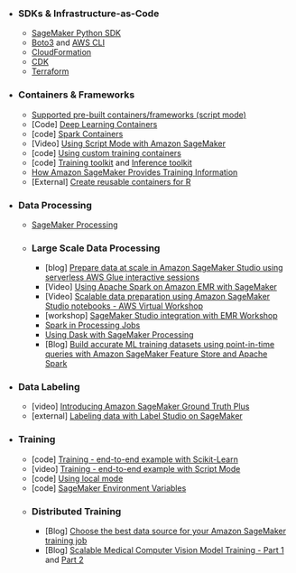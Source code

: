 
- ### SDKs & Infrastructure-as-Code
  - [SageMaker Python SDK](https://sagemaker.readthedocs.io/en/stable/)
  - [Boto3](https://boto3.amazonaws.com/v1/documentation/api/latest/reference/services/sagemaker.html) and [AWS CLI](https://awscli.amazonaws.com/v2/documentation/api/latest/reference/sagemaker/index.html)
  - [CloudFormation](https://docs.aws.amazon.com/AWSCloudFormation/latest/UserGuide/AWS_SageMaker.html)
  - [CDK](https://docs.aws.amazon.com/cdk/api/v2/python/aws_cdk.aws_sagemaker.html)
  - [Terraform](https://registry.terraform.io/providers/hashicorp/aws/latest/docs/resources/sagemaker_domain)


- ### Containers & Frameworks
  - [Supported pre-built containers/frameworks (script mode)](https://sagemaker.readthedocs.io/en/stable/frameworks/index.html)
  - [Code] [Deep Learning Containers](https://github.com/aws/deep-learning-containers/blob/master/available_images.md)
  - [code] [Spark Containers](https://github.com/aws/sagemaker-spark-container/blob/master/available_images.md)
  - [Video] [Using Script Mode with Amazon SageMaker](https://www.youtube.com/watch?v=x94hpOmKtXM)
  - [code] [Using custom training containers](https://github.com/aws/amazon-sagemaker-examples/tree/main/advanced_functionality/custom-training-containers)
  - [code] [Training toolkit](https://github.com/aws/sagemaker-training-toolkit) and [Inference toolkit](https://github.com/aws/sagemaker-inference-toolkit)
  - [How Amazon SageMaker Provides Training Information](https://docs.aws.amazon.com/sagemaker/latest/dg/your-algorithms-training-algo-running-container.html)
  - [External] [Create reusable containers for R](https://towardsdatascience.com/how-to-create-reusable-r-containers-for-sagemaker-jobs-a3d481daf5cd)
  
- ### Data Processing
  - [SageMaker Processing](https://sagemaker.readthedocs.io/en/stable/amazon_sagemaker_processing.html#amazon-sagemaker-processing)
  - ### Large Scale Data Processing
    - [blog] [Prepare data at scale in Amazon SageMaker Studio using serverless AWS Glue interactive sessions](https://aws.amazon.com/blogs/machine-learning/prepare-data-at-scale-in-amazon-sagemaker-studio-using-serverless-aws-glue-interactive-sessions/)
    - [Video] [Using Apache Spark on Amazon EMR with SageMaker](https://www.youtube.com/watch?v=RxRENYQBxZU)
    - [Video] [Scalable data preparation using Amazon SageMaker Studio notebooks - AWS Virtual Workshop](https://www.youtube.com/watch?v=UcRNNHuYsxE)
    - [workshop] [SageMaker Studio integration with EMR Workshop](https://catalog.workshops.aws/sagemaker-studio-emr/en-US)
    - [Spark in Processing Jobs](https://sagemaker.readthedocs.io/en/stable/amazon_sagemaker_processing.html#data-processing-with-spark)
    - [Using Dask with SageMaker Processing](https://sagemaker-examples.readthedocs.io/en/latest/sagemaker_processing/feature_transformation_with_sagemaker_processing_dask/feature_transformation_with_sagemaker_processing_dask.html)
    - [Blog] [Build accurate ML training datasets using point-in-time queries with Amazon SageMaker Feature Store and Apache Spark](https://aws.amazon.com/blogs/machine-learning/build-accurate-ml-training-datasets-using-point-in-time-queries-with-amazon-sagemaker-feature-store-and-apache-spark/)
- ### Data Labeling
  - [video] [Introducing Amazon SageMaker Ground Truth Plus](https://www.youtube.com/watch?v=Y3Lo63yiqsU)
  - [external] [Labeling data with Label Studio on SageMaker](https://medium.com/geekculture/labeling-data-with-label-studio-on-sagemaker-e4b2d1b562f7)
- ### Training
  - [code] [Training - end-to-end example with Scikit-Learn](https://github.com/aws/amazon-sagemaker-examples/blob/main/sagemaker-python-sdk/scikit_learn_randomforest/Sklearn_on_SageMaker_end2end.ipynb)
  - [video] [Training - end-to-end example with Script Mode](https://www.youtube.com/watch?v=x94hpOmKtXM)
  - [code] [Using local mode](https://github.com/aws-samples/amazon-sagemaker-local-mode)
  - [code] [SageMaker Environment Variables](https://github.com/aws/sagemaker-training-toolkit/blob/master/ENVIRONMENT_VARIABLES.md)
  -  ### Distributed Training 
       - [Blog] [Choose the best data source for your Amazon SageMaker training job](https://aws.amazon.com/blogs/machine-learning/choose-the-best-data-source-for-your-amazon-sagemaker-training-job/)
       - [Blog] [Scalable Medical Computer Vision Model Training - Part 1](https://aws.amazon.com/blogs/industries/scalable-medical-computer-vision-model-training-with-amazon-sagemaker-part-1/) and [Part 2](https://aws.amazon.com/blogs/industries/scalable-medical-computer-vision-model-training-with-amazon-sagemaker-part-2)


